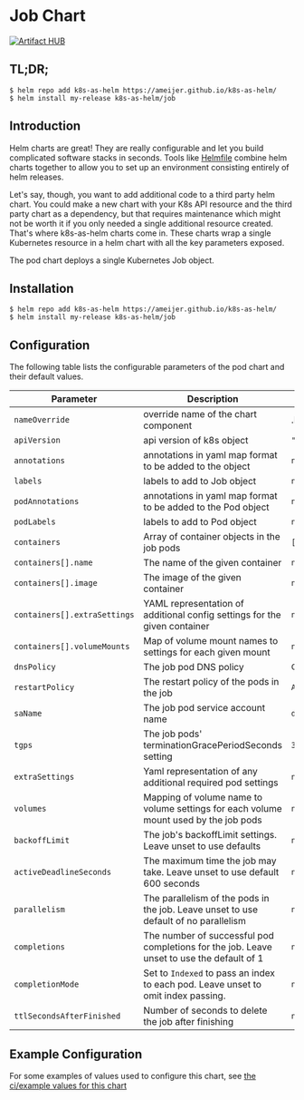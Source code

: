 # Job Chart
[![Artifact HUB](https://img.shields.io/endpoint?url=https://artifacthub.io/badge/repository/k8s-as-helm)](https://artifacthub.io/packages/search?repo=k8s-as-helm)

## TL;DR;

```console
$ helm repo add k8s-as-helm https://ameijer.github.io/k8s-as-helm/
$ helm install my-release k8s-as-helm/job
```

## Introduction

Helm charts are great! They are really configurable and let you build complicated software stacks in seconds. Tools like [Helmfile](https://github.com/roboll/helmfile) combine helm charts together to allow you to set up an environment consisting entirely of helm releases. 

Let's say, though, you want to add additional code to a third party helm chart. You could make a new chart with your K8s API resource and the third party chart as a dependency, but that requires maintenance which might not be worth it if you only needed a single additional resource created. That's where k8s-as-helm charts come in. These charts wrap a single Kubernetes resource in a helm chart with all the key parameters exposed. 

The pod chart deploys a single Kubernetes Job object.

## Installation 

```console
$ helm repo add k8s-as-helm https://ameijer.github.io/k8s-as-helm/
$ helm install my-release k8s-as-helm/job
```

## Configuration

The following table lists the configurable parameters of the pod chart and their default values.

Parameter | Description | Default
--- | --- | ---
`nameOverride` | override name of the chart component | .Release.Name
`apiVersion` | api version of k8s object | `"batch/v1"`
`annotations` | annotations in yaml map format to be added to the object | `null`
`labels` | labels to add to Job object | `null`
`podAnnotations` | annotations in yaml map format to be added to the Pod object | `null`
`podLabels` | labels to add to Pod object | `null`
`containers` | Array of container objects in the job pods | `[]`
`containers[].name` | The name of the given container | `null`
`containers[].image` | The image of the given container | `null`
`containers[].extraSettings` | YAML representation of additional config settings for the given container | `null`
`containers[].volumeMounts` | Map of volume mount names to settings for each given mount | `null`
`dnsPolicy` | The job pod DNS policy | `ClusterFirst`
`restartPolicy` | The restart policy of the pods in the job | `Always`
`saName` | The job pod service account name | `default`
`tgps` | The job pods' terminationGracePeriodSeconds setting | `30`
`extraSettings` | Yaml representation of any additional required pod settings | `null`
`volumes` | Mapping of volume name to volume settings for each volume mount used by the job pods | `null`
`backoffLimit` | The job's backoffLimit settings. Leave unset to use defaults | `null`
`activeDeadlineSeconds` | The maximum time the job may take. Leave unset to use default 600 seconds | `null`
`parallelism` | The parallelism of the pods in the job. Leave unset to use default of no parallelism | `null`
`completions` | The number of successful pod completions for the job. Leave unset to use the default of 1 | `null`
`completionMode` | Set to `Indexed` to pass an index to each pod. Leave unset to omit index passing. | `null`
`ttlSecondsAfterFinished` | Number of seconds to delete the job after finishing | `null`

## Example Configuration

For some examples of values used to configure this chart, see [the ci/example values for this chart](./ci/ci-values.yaml)
